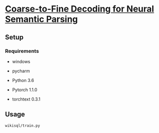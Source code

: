 # [Coarse-to-Fine Decoding for Neural Semantic Parsing](http://homepages.inf.ed.ac.uk/s1478528/acl18-coarse2fine.pdf)

## Setup

### Requirements

- windows
- pycharm

- Python 3.6
- Pytorch 1.1.0
- torchtext 0.3.1


## Usage

`wikisql/train.py`
